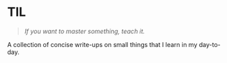 TIL
===

<blockquote>
  <em>If you want to master something, teach it.</em>
</blockquote>

A collection of concise write-ups on small things that I learn in my day-to-day.
